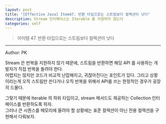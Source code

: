 ```yaml
---
layout: post
title: "[Effective Java] Item47. 반환 타입으로는 스트림보다 컬렉션이 낫다"
description: Stream 인터페이스는 Iterable 을 지원하지 않는다
categories: self
---
```


> 아이템 47. 반환 타입으로는 스트림보다 컬렉션이 낫다

-----

Author: PK

Stream 은 반복을 지원하지 않기 때문에, 스트림을 반환하면 해당 API 를 사용하는 개발자가 직접 반복을 돌려야 한다.<br>
어렵지는 않지만 코드가 비교적 난잡해지고, 귀찮아진다는 포인트가 있다. 그리고 상황이라는게 오직 스트림만 쓴다거나 오직 반복을 위해서 API를 쓰는 한정적인 경우가 굉장히 드물다.<br>

그렇기 때문에 Iterable 의 하위 타입이고, stream 메서드도 제공하는 Collection 인터페이스를 반환하도록 하자.<br>
그러나 큰 시퀀스를 메모리에 올려야 할 상황에는 표준 컬렉션이 아닌 전용 컬렉션을 구현해서 다뤄보자.
